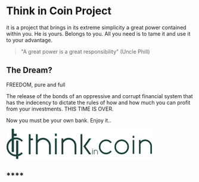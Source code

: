# Think in Coin Project

it is a project that brings in its extreme simplicity a great power contained within you. He is yours. Belongs to you. All you need is to tame it and use it to your advantage.

> "A great power is a great responsibility" \(Uncle Phill\)

## **The Dream?**

FREEDOM, pure and full

The release of the bonds of an oppressive and corrupt financial system that has the indecency to dictate the rules of how and how much you can profit from your investments. THIS TIME IS OVER.

Now you must be your own bank. Enjoy it..

![](.gitbook/assets/logo-full.png)

## \*\*\*\*


